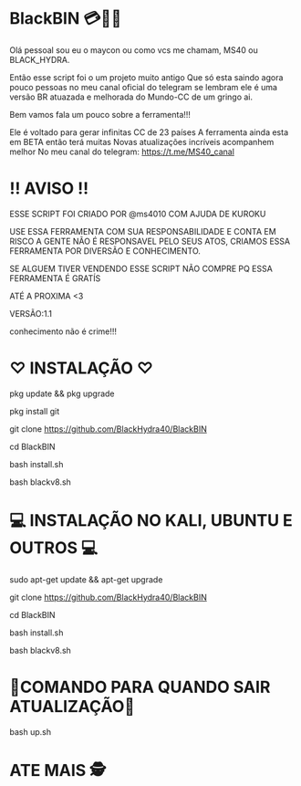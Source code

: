 # BlackBIN 💳👨‍💻
Olá pessoal sou eu o maycon ou como vcs me chamam, MS40
ou BLACK_HYDRA.

Então esse script foi o um projeto muito antigo 
Que só esta saindo agora pouco pessoas no meu canal oficial do telegram se lembram
ele é uma versão BR atuazada e melhorada do Mundo-CC de um gringo ai.

Bem vamos fala um pouco sobre a ferramenta!!!

Ele é voltado para gerar infinitas CC de 23 países
A ferramenta ainda esta em BETA então terá muitas
Novas atualizações incríveis acompanhem melhor
No meu canal do telegram: https://t.me/MS40_canal

# !! AVISO !!
ESSE SCRIPT FOI CRIADO POR @ms4010 COM AJUDA DE KUROKU 

USE ESSA FERRAMENTA COM SUA RESPONSABILIDADE E CONTA EM RISCO
A GENTE NÃO É RESPONSAVEL PELO SEUS ATOS, CRIAMOS ESSA FERRAMENTA POR 
DIVERSÃO E CONHECIMENTO.

SE ALGUEM TIVER VENDENDO ESSE SCRIPT NÃO COMPRE PQ ESSA FERRAMENTA É GRATÍS

ATÉ A PROXIMA <3

VERSÃO:1.1

conhecimento não é crime!!!

# ♡ INSTALAÇÃO ♡
pkg update && pkg upgrade 

pkg install git 

git clone https://github.com/BlackHydra40/BlackBIN 

cd BlackBIN

bash install.sh 

bash blackv8.sh 

# 💻 INSTALAÇÃO NO KALI, UBUNTU E OUTROS 💻
sudo apt-get update && apt-get upgrade 

git clone https://github.com/BlackHydra40/BlackBIN 

cd BlackBIN

bash install.sh 

bash blackv8.sh 

# 🔴COMANDO PARA QUANDO SAIR ATUALIZAÇÃO🔴
bash up.sh 

# ATE MAIS 🕵




